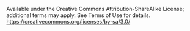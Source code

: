 Available under the Creative Commons Attribution-ShareAlike License; additional terms may apply. See Terms of Use for details.
https://creativecommons.org/licenses/by-sa/3.0/
